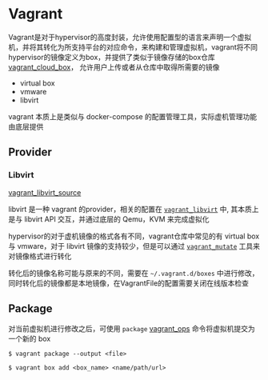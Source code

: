 # Vagrant

Vagrant是对于hypervisor的高度封装，允许使用配置型的语言来声明一个虚拟机，并将其转化为所支持平台的对应命令，来构建和管理虚拟机，vagrant将不同hypervisor的镜像定义为box，并提供了类似于镜像存储的box仓库[vagrant_cloud_box](https://app.vagrantup.com/boxes/)， 允许用户上传或者从仓库中取得所需要的镜像
- virtual box
- vmware
- libvirt

vagrant 本质上是类似与 docker-compose 的配置管理工具，实际虚机管理功能由底层提供

## Provider

### Libvirt

[vagrant_libvirt_source](https://github.com/vagrant-libvirt/vagrant-libvirt)

libvirt 是一种 vagrant 的provider，相关的配置在 [`vagrant_libvirt`](https://vagrant-libvirt.github.io/vagrant-libvirt/) 中, 其本质上是与 libvirt API 交互，并通过底层的 Qemu，KVM 来完成虚拟化

hypervisor的对于虚机镜像的格式各有不同，vagrant仓库中常见的有 virtual box 与 vmware，对于 libvirt 镜像的支持较少，但是可以通过 [`vagrant_mutate`](https://github.com/sciurus/vagrant-mutate) 工具来对镜像格式进行转化

转化后的镜像名称可能与原来的不同，需要在 `~/.vagrant.d/boxes` 中进行修改， 同时转化后的镜像都是本地镜像，在VagrantFile的配置需要关闭在线版本检查

## Package

对当前虚拟机进行修改之后，可使用 `package` [vagrant_ops](https://www.junmajinlong.com/virtual/vagrant/vagrant_box/) 命令将虚拟机提交为一个新的 box

```shell
$ vagrant package --output <file>

$ vagrant box add <box_name> <name/path/url>
```